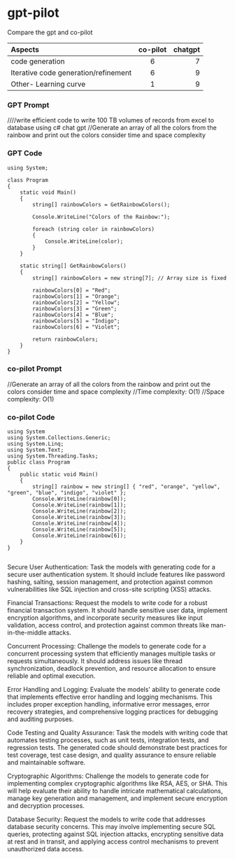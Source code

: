 # gpt-pilot
Compare the gpt and co-pilot


| Aspects | co-pilot| chatgpt |
| :---         |     :---:      |          ---: |
| code generation | 6    | 7   |
| Iterative code generation/refinement    | 6      | 9      |
| Other- Learning curve     | 1      | 9      |



### GPT Prompt 

////write efficient code to write 100 TB  volumes of records from excel  to database using c# chat gpt
//Generate an array of all the colors from the rainbow  and print out the colors  consider time and space complexity

### GPT Code
```
using System;

class Program
{
    static void Main()
    {
        string[] rainbowColors = GetRainbowColors();

        Console.WriteLine("Colors of the Rainbow:");

        foreach (string color in rainbowColors)
        {
            Console.WriteLine(color);
        }
    }

    static string[] GetRainbowColors()
    {
        string[] rainbowColors = new string[7]; // Array size is fixed

        rainbowColors[0] = "Red";
        rainbowColors[1] = "Orange";
        rainbowColors[2] = "Yellow";
        rainbowColors[3] = "Green";
        rainbowColors[4] = "Blue";
        rainbowColors[5] = "Indigo";
        rainbowColors[6] = "Violet";

        return rainbowColors;
    }
}
```


### co-pilot Prompt 
//Generate an array of all the colors from the rainbow  and print out the colors  consider time and space complexity
//Time complexity: O(1)
//Space complexity: O(1)
### co-pilot Code
```
using System
using System.Collections.Generic;
using System.Linq;
using System.Text;
using System.Threading.Tasks;
public class Program
{
    public static void Main()
    {
        string[] rainbow = new string[] { "red", "orange", "yellow", "green", "blue", "indigo", "violet" };
        Console.WriteLine(rainbow[0]);
        Console.WriteLine(rainbow[1]);
        Console.WriteLine(rainbow[2]);
        Console.WriteLine(rainbow[3]);
        Console.WriteLine(rainbow[4]);
        Console.WriteLine(rainbow[5]);
        Console.WriteLine(rainbow[6]);
    }
}


```

Secure User Authentication: Task the models with generating code for a secure user authentication system. It should include features like password hashing, salting, session management, and protection against common vulnerabilities like SQL injection and cross-site scripting (XSS) attacks.

Financial Transactions: Request the models to write code for a robust financial transaction system. It should handle sensitive user data, implement encryption algorithms, and incorporate security measures like input validation, access control, and protection against common threats like man-in-the-middle attacks.

Concurrent Processing: Challenge the models to generate code for a concurrent processing system that efficiently manages multiple tasks or requests simultaneously. It should address issues like thread synchronization, deadlock prevention, and resource allocation to ensure reliable and optimal execution.

Error Handling and Logging: Evaluate the models' ability to generate code that implements effective error handling and logging mechanisms. This includes proper exception handling, informative error messages, error recovery strategies, and comprehensive logging practices for debugging and auditing purposes.

Code Testing and Quality Assurance: Task the models with writing code that automates testing processes, such as unit tests, integration tests, and regression tests. The generated code should demonstrate best practices for test coverage, test case design, and quality assurance to ensure reliable and maintainable software.

Cryptographic Algorithms: Challenge the models to generate code for implementing complex cryptographic algorithms like RSA, AES, or SHA. This will help evaluate their ability to handle intricate mathematical calculations, manage key generation and management, and implement secure encryption and decryption processes.

Database Security: Request the models to write code that addresses database security concerns. This may involve implementing secure SQL queries, protecting against SQL injection attacks, encrypting sensitive data at rest and in transit, and applying access control mechanisms to prevent unauthorized data access.
```


```

